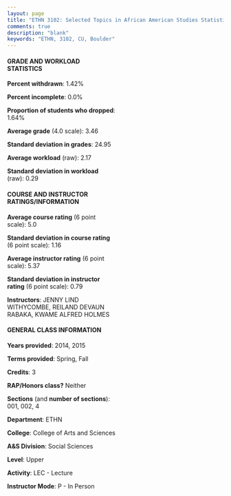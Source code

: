 ```yaml
---
layout: page
title: "ETHN 3102: Selected Topics in African American Studies Statistics"
comments: true
description: "blank"
keywords: "ETHN, 3102, CU, Boulder"
--- 
```

<head>
<script src="https://ajax.googleapis.com/ajax/libs/jquery/2.1.3/jquery.min.js"></script>
<script src="https://dl.dropboxusercontent.com/s/pc42nxpaw1ea4o9/highcharts.js?dl=0"></script>
<!-- <script src="../assets/js/highcharts.js"></script> -->
<style type="text/css">@font-face {
	font-family: "Bebas Neue";
	src: url(https://www.filehosting.org/file/details/544349/BebasNeue%20Regular.otf) format("opentype");
	}
	h1.Bebas { 
		font-family: "Bebas Neue", Verdana, Tahoma;
	}
</style>
</head>
<body>
	<div id="container" style="float: right; width: 45%; height: 88%; margin-left: 2.5%; margin-right: 2.5%;"></div>
	<script language="JavaScript">
		$(document).ready(function() {
		var chart = {type: 'column'};
		var title = {text: 'Grade Distribution'};
		var xAxis = {categories: ['A','B','C','D','F'],crosshair: true};
		var yAxis = {min: 0,title: {text: 'Percentage'}};
		var tooltip = {headerFormat: '<center><b><span style="font-size:20px">{point.key}</span></b></center>',
		               pointFormat: '<td style="padding:0"><b>{point.y:.1f}%</b></td>',
		               footerFormat: '</table>',shared: true,useHTML: true};
		var plotOptions = {column: {pointPadding: 0.0,borderWidth: 0}};  
		var credits = {enabled: false};var series= [{name: 'Percent',data: [57.5,34.17,8.33,0.0,0.0,]}];
		var json = {};
		json.chart = chart;
		json.title = title;
		json.tooltip = tooltip;
		json.xAxis = xAxis;
		json.yAxis = yAxis;  
		json.series = series;
		json.plotOptions = plotOptions;  
		json.credits = credits;
		$('#container').highcharts(json);
	});
	</script>
</body>
			   
#### GRADE AND WORKLOAD STATISTICS

**Percent withdrawn**: 1.42%

**Percent incomplete**: 0.0%

**Proportion of students who dropped**: 1.64%

**Average grade** (4.0 scale): 3.46

**Standard deviation in grades**: 24.95

**Average workload** (raw): 2.17

**Standard deviation in workload** (raw): 0.29

#### COURSE AND INSTRUCTOR RATINGS/INFORMATION

**Average course rating** (6 point scale): 5.0

**Standard deviation in course rating** (6 point scale): 1.16

**Average instructor rating** (6 point scale): 5.37

**Standard deviation in instructor rating** (6 point scale): 0.79

**Instructors**: JENNY LIND WITHYCOMBE, REILAND DEVAUN RABAKA, KWAME ALFRED HOLMES

#### GENERAL CLASS INFORMATION

**Years provided**: 2014, 2015

**Terms provided**: Spring, Fall

**Credits**: 3

**RAP/Honors class?** Neither

**Sections** (and **number of sections**): 001, 002, 4

**Department**: ETHN

**College**: College of Arts and Sciences

**A&S Division**: Social Sciences

**Level**: Upper

**Activity**: LEC - Lecture

**Instructor Mode**: P  - In Person